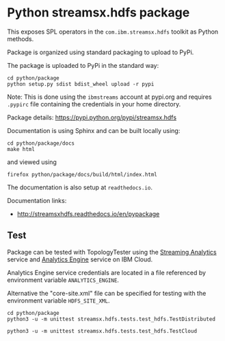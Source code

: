 # Python streamsx.hdfs package

This exposes SPL operators in the `com.ibm.streamsx.hdfs` toolkit as Python methods.

Package is organized using standard packaging to upload to PyPi.

The package is uploaded to PyPi in the standard way:
```
cd python/package
python setup.py sdist bdist_wheel upload -r pypi
```
Note: This is done using the `ibmstreams` account at pypi.org and requires `.pypirc` file containing the credentials in your home directory.

Package details: https://pypi.python.org/pypi/streamsx.hdfs

Documentation is using Sphinx and can be built locally using:
```
cd python/package/docs
make html
```
and viewed using
```
firefox python/package/docs/build/html/index.html
```

The documentation is also setup at `readthedocs.io`.

Documentation links:
* http://streamsxhdfs.readthedocs.io/en/pypackage

## Test

Package can be tested with TopologyTester using the [Streaming Analytics](https://www.ibm.com/cloud/streaming-analytics) service and [Analytics Engine](https://www.ibm.com/cloud/analytics-engine) service on IBM Cloud.

Analytics Engine service credentials are located in a file referenced by environment variable `ANALYTICS_ENGINE`.

Alternative the "core-site.xml" file can be specified for testing with the environment variable `HDFS_SITE_XML`.

```
cd python/package
python3 -u -m unittest streamsx.hdfs.tests.test_hdfs.TestDistributed

python3 -u -m unittest streamsx.hdfs.tests.test_hdfs.TestCloud
```
